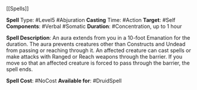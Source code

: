 [[Spells]]

**Spell** Type: #Level5 #Abjuration 
**Casting** Time: #Action 
**Target**: #Self
**Components**: #Verbal #Somatic 
**Duration**: #Concentration, up to 1 hour

**Spell Description**: 
	An aura extends from you in a 10-foot Emanation for the duration. The aura prevents creatures other than Constructs and Undead from passing or reaching through it. An affected creature can cast spells or make attacks with Ranged or Reach weapons through the barrier.
	If you move so that an affected creature is forced to pass through the barrier, the spell ends.

**Spell Cost**: #NoCost 
**Available for**: #DruidSpell 